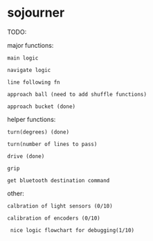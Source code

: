 sojourner
=========
TODO: 

major functions: 

    main logic
  
    navigate logic

    line following fn 
   
    approach ball (need to add shuffle functions)
  
    approach bucket (done)
  
helper functions:

    turn(degrees) (done)
   
    turn(number of lines to pass)
   
    drive (done)
  
    grip 
  
    get bluetooth destination command
  
  
other: 

    calbration of light sensors (0/10)
  
    calibration of encoders (0/10)
  
     nice logic flowchart for debugging(1/10)
  
  
  
  
  
  
